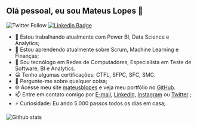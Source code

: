 ## Olá pessoal, eu sou Mateus Lopes 👋

![Twitter Follow](https://img.shields.io/twitter/follow/mateusblopes?style=social)
[![Linkedin Badge](https://img.shields.io/badge/-Adicione&nbsp;me&nbsp;no&nbsp;LinkedIn-blue?style=flat-square&logo=Linkedin&logoColor=white&link=https://www.linkedin.com/in/mateusblopes/)](https://www.linkedin.com/in/mateusblopes/)

- 🔭 Estou trabalhando atualmente com Power BI, Data Science e Analytics;
- 🌱 Estou aprendendo atualmente sobre Scrum, Machine Learning e Finanças;
- 👯 Sou tecnólogo em Redes de Computadores, Especialista em Teste de Software, BI e Analytics.
- 😀 Tenho algumas certificações: CTFL, SFPC, SFC, SMC.
- 💬 Pergunte-me sobre qualquer coisa;
- 🌐 Acesse meu site [mateusblopes](https://mateusblopes.github.io/) e veja meu portfólio no [GitHub](https://github.com/mateusblopes/).
- 📫 Entre em contato comigo por [E-mail](mailto:mateus.redes@gmail.com), [LinkedIn](https://www.linkedin.com/in/mateusblopes/), [Instagram](https://www.instagram.com/mateusbtlopes/) ou [Twitter](https://twitter.com/mateusblopes) ;
- ⚡ Curiosidade: Eu ando 5.000 passos todos os dias em casa;

![Github stats](https://github-readme-stats.vercel.app/api?username=mateusblopes)
